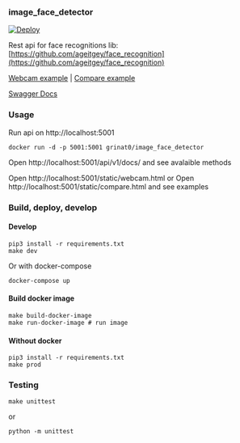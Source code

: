 ### image_face_detector
[![Deploy](https://www.herokucdn.com/deploy/button.svg)](https://heroku.com/deploy?template=https://github.com/grinat/image_face_detector)

Rest api for face recognitions lib: [https://github.com/ageitgey/face_recognition](https://github.com/ageitgey/face_recognition)

[Webcam example](https://image-face-detector.herokuapp.com/static/webcam.html) | [Compare example](https://image-face-detector.herokuapp.com/static/compare.html)

[Swagger Docs](https://image-face-detector.herokuapp.com/api/v1/docs/)

### Usage
Run api on http://localhost:5001
```
docker run -d -p 5001:5001 grinat0/image_face_detector
```
Open http://localhost:5001/api/v1/docs/ and see avalaible methods

Open http://localhost:5001/static/webcam.html or Open http://localhost:5001/static/compare.html and see examples

### Build, deploy, develop
#### Develop
```
pip3 install -r requirements.txt
make dev
```
Or with docker-compose
```
docker-compose up
```

#### Build docker image
```
make build-docker-image
make run-docker-image # run image
```

#### Without docker
```
pip3 install -r requirements.txt
make prod
```

### Testing
```
make unittest
```
or
```
python -m unittest
```